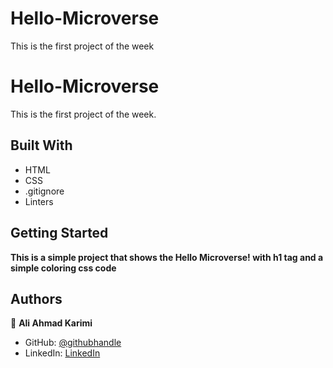 # Hello-Microverse
This is the first project of the week
# Hello-Microverse
This is the first project of the week. 

## Built With

- HTML
- CSS
- .gitignore
- Linters

## Getting Started

**This is a simple project that shows the Hello Microverse! with h1 tag and a simple coloring css code**

## Authors

👤 **Ali Ahmad Karimi**

- GitHub: [@githubhandle](https://github.com/Aliahmad-karimi)
- LinkedIn: [LinkedIn](https://www.linkedin.com/in/ali-karimi-028473157/)

